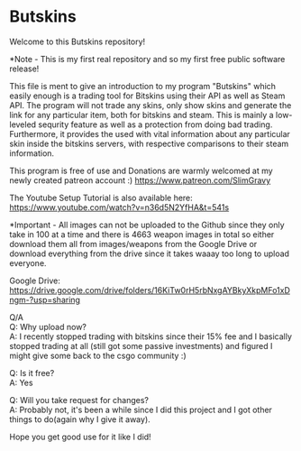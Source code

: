 # Butskins

Welcome to this Butskins repository!

*Note - This is my first real repository and so my first free public software release!



This file is ment to give an introduction to my program "Butskins" which easily enough is a trading tool for Bitskins using their API as well as Steam API. The program will not trade any skins, only show skins and generate the link for any particular item, both for bitskins and steam. This is mainly a low-leveled sequrity feature as well as a protection from doing bad trading. Furthermore, it provides the used with vital information about any particular skin inside the bitskins servers, with respective comparisons to their steam information.

This program is free of use and Donations are warmly welcomed at my newly created patreon account :)
https://www.patreon.com/SlimGravy

The Youtube Setup Tutorial is also available here:                                   
https://www.youtube.com/watch?v=n36d5N2YfHA&t=541s

*Important - All images can not be uploaded to the Github since they only take in 100 at a time and there is 4663 weapon images in total              so either download them all from images/weapons from the Google Drive or download everything from the drive since it takes              waaay too long to upload everyone.
 
 Google Drive: https://drive.google.com/drive/folders/16KiTw0rH5rbNxgAYBkyXkpMFo1xDngm-?usp=sharing            
 
 

 
Q/A     
Q: Why upload now?                                                                                                                  
A: I recently stopped trading with bitskins since their 15% fee and I basically stopped trading at all (still got some passive investments) and figured I might give some back to the csgo community :)

Q: Is it free?                                                                                                                  
A: Yes

Q: Will you take request for changes?                                                                                              
A: Probably not, it's been a while since I did this project and I got other things to do(again why I give it away).


Hope you get good use for it like I did!
